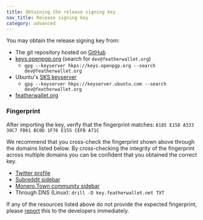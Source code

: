 ```yaml
---
title: Obtaining the release signing key
nav_title: Release signing key
category: advanced
---
```


You may obtain the release signing key from:

- The git repository hosted on [GitHub](https://raw.githubusercontent.com/feather-wallet/feather/master/utils/pubkeys/featherwallet.asc)
- [keys.openpgp.org](https://keys.openpgp.org) (search for `dev@featherwallet.org`)
  - `gpg --keyserver hkps://keys.openpgp.org --search dev@featherwallet.org`
- Ubuntu's [SKS keyserver](https://keyserver.ubuntu.com/pks/lookup?search=dev%40featherwallet.org&fingerprint=on&op=index)
  - `gpg --keyserver hkps://keyserver.ubuntu.com --search dev@featherwallet.org`
- [featherwallet.org](https://featherwallet.org/files/featherwallet.asc)

### Fingerprint

After importing the key, verify that the fingerprint matches: `8185 E158 A333 30C7 FD61 BC0D 1F76 E155 CEFB A71C`

We recommend that you cross-check the fingerprint shown above through the domains listed below. By cross-checking the integrity of the fingerprint across multiple domains you can be confident that you obtained the correct key.

- [Twitter profile](https://twitter.com/FeatherWallet)
- [Subreddit sidebar](https://old.reddit.com/r/FeatherWallet/)
- [Monero.Town community sidebar](https://monero.town/c/featherwallet)
- Through DNS (Linux): `drill -D key.featherwallet.net TXT`

If any of the resources listed above do not provide the expected fingerprint, please [report](report-an-issue) this to the developers immediately.